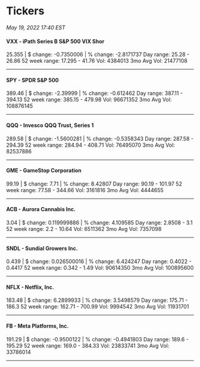 # Tickers
*May 19, 2022 17:40 EST*

#### VXX - iPath Series B S&P 500 VIX Shor
25.355 | $ change: -0.7350006 | % change: -2.8171737
Day range: 25.28 - 26.86 52 week range: 17.295 - 41.76
Vol: 4384013 3mo Avg Vol: 21477108

---

#### SPY - SPDR S&P 500
389.46 | $ change: -2.39999 | % change: -0.612462
Day range: 387.11 - 394.13 52 week range: 385.15 - 479.98
Vol: 96671352 3mo Avg Vol: 108876145

---

#### QQQ - Invesco QQQ Trust, Series 1
289.58 | $ change: -1.5600281 | % change: -0.5358343
Day range: 287.58 - 294.39 52 week range: 284.94 - 408.71
Vol: 76495070 3mo Avg Vol: 82537886

---

#### GME - GameStop Corporation
99.19 | $ change: 7.71 | % change: 8.42807
Day range: 90.19 - 101.97 52 week range: 77.58 - 344.66
Vol: 3161816 3mo Avg Vol: 4444655

---

#### ACB - Aurora Cannabis Inc.
3.04 | $ change: 0.119999886 | % change: 4.109585
Day range: 2.8508 - 3.1 52 week range: 2.2 - 10.64
Vol: 6511362 3mo Avg Vol: 7357098

---

#### SNDL - Sundial Growers Inc.
0.439 | $ change: 0.026500016 | % change: 6.424247
Day range: 0.4022 - 0.4417 52 week range: 0.342 - 1.49
Vol: 90614350 3mo Avg Vol: 100895600

---

#### NFLX - Netflix, Inc.
183.48 | $ change: 6.2899933 | % change: 3.5498579
Day range: 175.71 - 186.3 52 week range: 162.71 - 700.99
Vol: 9994542 3mo Avg Vol: 11931701

---

#### FB - Meta Platforms, Inc.
191.29 | $ change: -0.9500122 | % change: -0.4941803
Day range: 189.6 - 195.29 52 week range: 169.0 - 384.33
Vol: 23833741 3mo Avg Vol: 33786014

---


